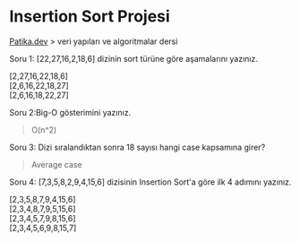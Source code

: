# Insertion Sort Projesi
  [Patika.dev](https://www.patika.dev/tr) > veri yapıları ve algoritmalar dersi 


Soru 1: [22,27,16,2,18,6]  dizinin sort türüne göre aşamalarını yazınız.

[2,27,16,22,18,6]   
[2,6,16,22,18,27]   
[2,6,16,18,22,27]   

Soru 2:Big-O gösterimini yazınız.
>O(n^2)

Soru 3: Dizi sıralandıktan sonra 18 sayısı hangi case kapsamına girer? 
>Average case

Soru 4: [7,3,5,8,2,9,4,15,6] dizisinin Insertion Sort'a göre ilk 4 adımını yazınız.

[2,3,5,8,7,9,4,15,6]  
[2,3,4,8,7,9,5,15,6]  
[2,3,4,5,7,9,8,15,6]  
[2,3,4,5,6,9,8,15,7]  


